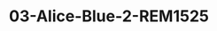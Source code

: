 ---
title: 03-Alice-Blue-2-REM1525
image: 03-Alice-Blue-2-REM1525.jpg
brand: rembo-styling
layout: vestito
---